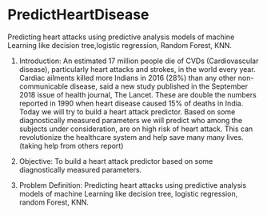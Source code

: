 # PredictHeartDisease
Predicting heart attacks using predictive analysis models of machine Learning like decision tree,logistic regression, Random Forest, KNN.

1. Introduction:
An estimated 17 million people die of CVDs (Cardiovascular disease), particularly heart attacks
and strokes, in the world every year. Cardiac ailments killed more Indians in 2016 (28%) than
any other non-communicable disease, said a new study published in the September 2018 issue
of health journal, The Lancet. These are double the numbers reported in 1990 when heart
disease caused 15% of deaths in India. Today we will try to build a heart attack predictor. Based
on some diagnostically measured parameters we will predict who among the subjects under
consideration, are on high risk of heart attack. This can revolutionize the healthcare system and
help save many many lives.
(taking help from others report)

2. Objective:
To build a heart attack predictor based on some diagnostically measured parameters.

3. Problem Definition:
Predicting heart attacks using predictive analysis models of machine Learning like decision tree,
logistic regression, random Forest, KNN.
